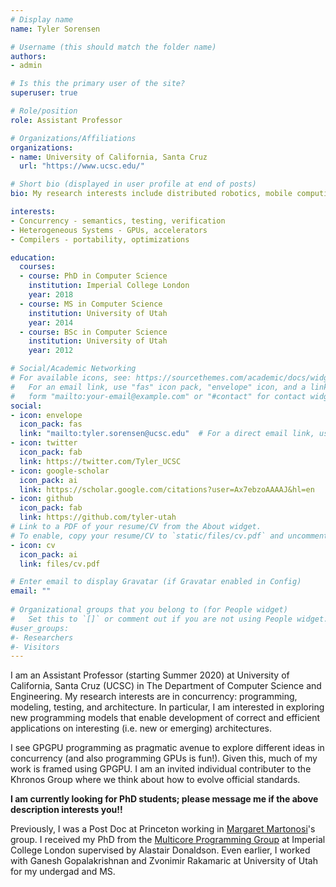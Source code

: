 ```yaml
---
# Display name
name: Tyler Sorensen

# Username (this should match the folder name)
authors:
- admin

# Is this the primary user of the site?
superuser: true

# Role/position
role: Assistant Professor

# Organizations/Affiliations
organizations:
- name: University of California, Santa Cruz
  url: "https://www.ucsc.edu/"

# Short bio (displayed in user profile at end of posts)
bio: My research interests include distributed robotics, mobile computing and programmable matter.

interests:
- Concurrency - semantics, testing, verification
- Heterogeneous Systems - GPUs, accelerators
- Compilers - portability, optimizations

education:
  courses:
  - course: PhD in Computer Science
    institution: Imperial College London
    year: 2018
  - course: MS in Computer Science
    institution: University of Utah
    year: 2014
  - course: BSc in Computer Science
    institution: University of Utah
    year: 2012

# Social/Academic Networking
# For available icons, see: https://sourcethemes.com/academic/docs/widgets/#icons
#   For an email link, use "fas" icon pack, "envelope" icon, and a link in the
#   form "mailto:your-email@example.com" or "#contact" for contact widget.
social:
- icon: envelope
  icon_pack: fas
  link: "mailto:tyler.sorensen@ucsc.edu"  # For a direct email link, use "mailto:test@example.org".
- icon: twitter
  icon_pack: fab
  link: https://twitter.com/Tyler_UCSC
- icon: google-scholar
  icon_pack: ai
  link: https://scholar.google.com/citations?user=Ax7ebzoAAAAJ&hl=en
- icon: github
  icon_pack: fab
  link: https://github.com/tyler-utah
# Link to a PDF of your resume/CV from the About widget.
# To enable, copy your resume/CV to `static/files/cv.pdf` and uncomment the lines below.  
- icon: cv
  icon_pack: ai
  link: files/cv.pdf

# Enter email to display Gravatar (if Gravatar enabled in Config)
email: ""
  
# Organizational groups that you belong to (for People widget)
#   Set this to `[]` or comment out if you are not using People widget.  
#user_groups:
#- Researchers
#- Visitors
---
```


I am an Assistant Professor (starting Summer 2020) at University of
California, Santa Cruz (UCSC) in The Department of Computer Science
and Engineering. My research interests are in concurrency:
programming, modeling, testing, and architecture. In particular, I am
interested in exploring new programming models that enable development
of correct and efficient applications on interesting (i.e. new or
emerging) architectures.

I see GPGPU programming as pragmatic avenue to explore different ideas
in concurrency (and also programming GPUs is fun!).
Given this, much of my work is framed using GPGPU. I am an invited
individual contributer to the Khronos Group where we think about how
to evolve official standards.


**I am currently looking for PhD students; please message me if the above description interests you!!**


Previously, I was a Post Doc at Princeton working in [Margaret Martonosi](http://www.princeton.edu/~mrm/)'s
group. I received my PhD from the 
[Multicore Programming Group](http://multicore.doc.ic.ac.uk/) at Imperial College London supervised
by Alastair Donaldson. Even earlier, I worked with Ganesh Gopalakrishnan
and Zvonimir Rakamaric at University of Utah for my undergad and MS.